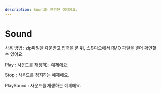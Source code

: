 ```yaml
---
description: Sound와 관련된 예제에요.
---
```


# Sound

사용 방법 : zip파일을 다운받고 압축을 푼 뒤, 스튜디오에서 RMO 파일을 열어 확인할 수 있어요.



Play : 사운드를 재생하는 예제에요. 

Stop : 사운드를 정지하는 예제에요. 

PlaySound : 사운드를 재생하는 예제에요. 

